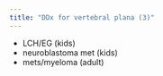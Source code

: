 ```yaml
---
title: "DDx for vertebral plana (3)"
---
```

- LCH/EG (kids)
- neuroblastoma met (kids)
- mets/myeloma (adult)

